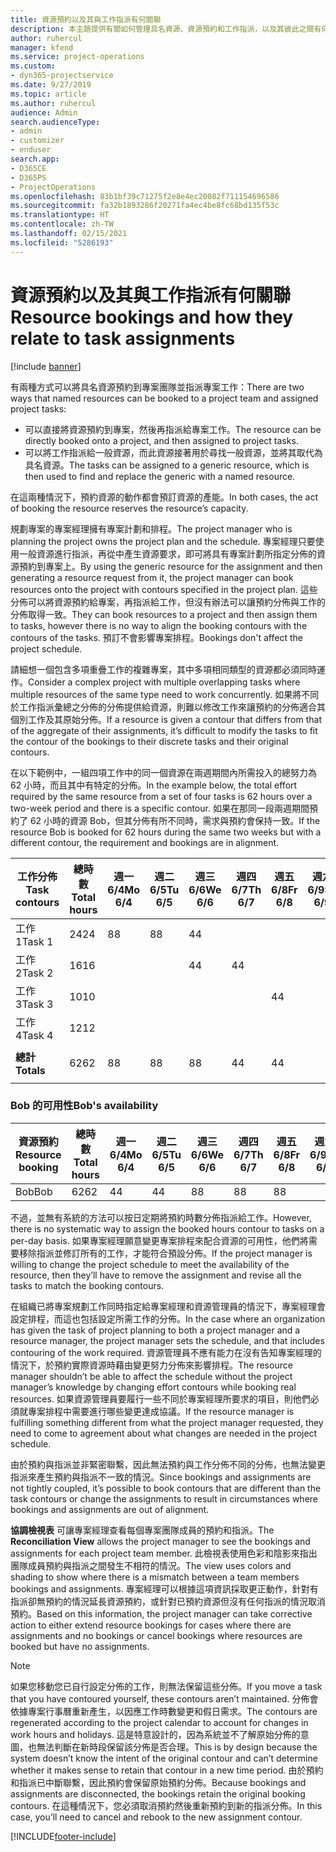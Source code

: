 ```yaml
---
title: 資源預約以及其與工作指派有何關聯
description: 本主題提供有關如何管理具名資源、資源預約和工作指派，以及其彼此之間有何關聯的資訊。
author: ruhercul
manager: kfend
ms.service: project-operations
ms.custom:
- dyn365-projectservice
ms.date: 9/27/2019
ms.topic: article
ms.author: ruhercul
audience: Admin
search.audienceType:
- admin
- customizer
- enduser
search.app:
- D365CE
- D365PS
- ProjectOperations
ms.openlocfilehash: 83b1bf39c71275f2e8e4ec20082f711154696586
ms.sourcegitcommit: fa32b1893286f20271fa4ec4be8fc68bd135f53c
ms.translationtype: HT
ms.contentlocale: zh-TW
ms.lasthandoff: 02/15/2021
ms.locfileid: "5286193"
---
```

# <a name="resource-bookings-and-how-they-relate-to-task-assignments"></a><span data-ttu-id="b7785-103">資源預約以及其與工作指派有何關聯</span><span class="sxs-lookup"><span data-stu-id="b7785-103">Resource bookings and how they relate to task assignments</span></span>

[!include [banner](../includes/psa-now-project-operations.md)]

<span data-ttu-id="b7785-104">有兩種方式可以將具名資源預約到專案團隊並指派專案工作：</span><span class="sxs-lookup"><span data-stu-id="b7785-104">There are two ways that named resources can be booked to a project team and assigned project tasks:</span></span>

- <span data-ttu-id="b7785-105">可以直接將資源預約到專案，然後再指派給專案工作。</span><span class="sxs-lookup"><span data-stu-id="b7785-105">The resource can be directly booked onto a project, and then assigned to project tasks.</span></span>
- <span data-ttu-id="b7785-106">可以將工作指派給一般資源，而此資源接著用於尋找一般資源，並將其取代為具名資源。</span><span class="sxs-lookup"><span data-stu-id="b7785-106">The tasks can be assigned to a generic resource, which is then used to find and replace the generic with a named resource.</span></span> 

<span data-ttu-id="b7785-107">在這兩種情況下，預約資源的動作都會預訂資源的產能。</span><span class="sxs-lookup"><span data-stu-id="b7785-107">In both cases, the act of booking the resource reserves the resource’s capacity.</span></span>

<span data-ttu-id="b7785-108">規劃專案的專案經理擁有專案計劃和排程。</span><span class="sxs-lookup"><span data-stu-id="b7785-108">The project manager who is planning the project owns the project plan and the schedule.</span></span> <span data-ttu-id="b7785-109">專案經理只要使用一般資源進行指派，再從中產生資源要求，即可將具有專案計劃所指定分佈的資源預約到專案上。</span><span class="sxs-lookup"><span data-stu-id="b7785-109">By using the generic resource for the assignment and then generating a resource request from it, the project manager can book resources onto the project with contours specified in the project plan.</span></span> <span data-ttu-id="b7785-110">這些分佈可以將資源預約給專案，再指派給工作，但沒有辦法可以讓預約分佈與工作的分佈取得一致。</span><span class="sxs-lookup"><span data-stu-id="b7785-110">They can book resources to a project and then assign them to tasks, however there is no way to align the booking contours with the contours of the tasks.</span></span> <span data-ttu-id="b7785-111">預訂不會影響專案排程。</span><span class="sxs-lookup"><span data-stu-id="b7785-111">Bookings don't affect the project schedule.</span></span>

<span data-ttu-id="b7785-112">請細想一個包含多項重疊工作的複雜專案，其中多項相同類型的資源都必須同時運作。</span><span class="sxs-lookup"><span data-stu-id="b7785-112">Consider a complex project with multiple overlapping tasks where multiple resources of the same type need to work concurrently.</span></span> <span data-ttu-id="b7785-113">如果將不同於工作指派彙總之分佈的分佈提供給資源，則難以修改工作來讓預約的分佈適合其個別工作及其原始分佈。</span><span class="sxs-lookup"><span data-stu-id="b7785-113">If a resource is given a contour that differs from that of the aggregate of their assignments, it’s difficult to modify the tasks to fit the contour of the bookings to their discrete tasks and their original contours.</span></span>

<span data-ttu-id="b7785-114">在以下範例中，一組四項工作中的同一個資源在兩週期間內所需投入的總努力為 62 小時，而且其中有特定的分佈。</span><span class="sxs-lookup"><span data-stu-id="b7785-114">In the example below, the total effort required by the same resource from a set of four tasks is 62 hours over a two-week period and there is a specific contour.</span></span> <span data-ttu-id="b7785-115">如果在那同一段兩週期間預約了 62 小時的資源 Bob，但其分佈有所不同時，需求與預約會保持一致。</span><span class="sxs-lookup"><span data-stu-id="b7785-115">If the resource Bob is booked for 62 hours during the same two weeks but with a different contour, the requirement and bookings are in alignment.</span></span>

| <span data-ttu-id="b7785-116">**工作分佈**</span><span class="sxs-lookup"><span data-stu-id="b7785-116">**Task contours**</span></span>    | <span data-ttu-id="b7785-117">**總時數**</span><span class="sxs-lookup"><span data-stu-id="b7785-117">**Total hours**</span></span> | <span data-ttu-id="b7785-118">週一 6/4</span><span class="sxs-lookup"><span data-stu-id="b7785-118">Mo 6/4</span></span> | <span data-ttu-id="b7785-119">週二 6/5</span><span class="sxs-lookup"><span data-stu-id="b7785-119">Tu 6/5</span></span> | <span data-ttu-id="b7785-120">週三 6/6</span><span class="sxs-lookup"><span data-stu-id="b7785-120">We 6/6</span></span> | <span data-ttu-id="b7785-121">週四 6/7</span><span class="sxs-lookup"><span data-stu-id="b7785-121">Th 6/7</span></span> | <span data-ttu-id="b7785-122">週五 6/8</span><span class="sxs-lookup"><span data-stu-id="b7785-122">Fr 6/8</span></span> | <span data-ttu-id="b7785-123">週六 6/9</span><span class="sxs-lookup"><span data-stu-id="b7785-123">Sa 6/9</span></span> | <span data-ttu-id="b7785-124">週日 6/10</span><span class="sxs-lookup"><span data-stu-id="b7785-124">Su 6/10</span></span> | <span data-ttu-id="b7785-125">週一 6/11</span><span class="sxs-lookup"><span data-stu-id="b7785-125">Mo 6/11</span></span> | <span data-ttu-id="b7785-126">週二 6/12</span><span class="sxs-lookup"><span data-stu-id="b7785-126">Tu 6/12</span></span> | <span data-ttu-id="b7785-127">週三 6/13</span><span class="sxs-lookup"><span data-stu-id="b7785-127">We 6/13</span></span> | <span data-ttu-id="b7785-128">週四 6/14</span><span class="sxs-lookup"><span data-stu-id="b7785-128">Th 6/14</span></span> | <span data-ttu-id="b7785-129">週五 6/15</span><span class="sxs-lookup"><span data-stu-id="b7785-129">Fr 6/15</span></span> |
|----------------------|-----------------|--------|--------|--------|--------|--------|--------|---------|---------|---------|---------|---------|---------|
| <span data-ttu-id="b7785-130">工作 1</span><span class="sxs-lookup"><span data-stu-id="b7785-130">Task 1</span></span>               | <span data-ttu-id="b7785-131">24</span><span class="sxs-lookup"><span data-stu-id="b7785-131">24</span></span>              | <span data-ttu-id="b7785-132">8</span><span class="sxs-lookup"><span data-stu-id="b7785-132">8</span></span>      | <span data-ttu-id="b7785-133">8</span><span class="sxs-lookup"><span data-stu-id="b7785-133">8</span></span>      | <span data-ttu-id="b7785-134">4</span><span class="sxs-lookup"><span data-stu-id="b7785-134">4</span></span>      |        |        |        |         |         |         | <span data-ttu-id="b7785-135">4</span><span class="sxs-lookup"><span data-stu-id="b7785-135">4</span></span>       |         |         |
| <span data-ttu-id="b7785-136">工作 2</span><span class="sxs-lookup"><span data-stu-id="b7785-136">Task 2</span></span>               | <span data-ttu-id="b7785-137">16</span><span class="sxs-lookup"><span data-stu-id="b7785-137">16</span></span>              |        |        | <span data-ttu-id="b7785-138">4</span><span class="sxs-lookup"><span data-stu-id="b7785-138">4</span></span>      | <span data-ttu-id="b7785-139">4</span><span class="sxs-lookup"><span data-stu-id="b7785-139">4</span></span>      |        |        |         | <span data-ttu-id="b7785-140">8</span><span class="sxs-lookup"><span data-stu-id="b7785-140">8</span></span>       |         |         |         |         |
| <span data-ttu-id="b7785-141">工作 3</span><span class="sxs-lookup"><span data-stu-id="b7785-141">Task 3</span></span>               | <span data-ttu-id="b7785-142">10</span><span class="sxs-lookup"><span data-stu-id="b7785-142">10</span></span>              |        |        |        |        | <span data-ttu-id="b7785-143">4</span><span class="sxs-lookup"><span data-stu-id="b7785-143">4</span></span>      |        |         |         | <span data-ttu-id="b7785-144">4</span><span class="sxs-lookup"><span data-stu-id="b7785-144">4</span></span>       |         | <span data-ttu-id="b7785-145">2</span><span class="sxs-lookup"><span data-stu-id="b7785-145">2</span></span>       |         |
| <span data-ttu-id="b7785-146">工作 4</span><span class="sxs-lookup"><span data-stu-id="b7785-146">Task 4</span></span>               | <span data-ttu-id="b7785-147">12</span><span class="sxs-lookup"><span data-stu-id="b7785-147">12</span></span>              |        |        |        |        |        |        |         |         |         | <span data-ttu-id="b7785-148">4</span><span class="sxs-lookup"><span data-stu-id="b7785-148">4</span></span>       |         | <span data-ttu-id="b7785-149">8</span><span class="sxs-lookup"><span data-stu-id="b7785-149">8</span></span>       |
|                      |                 |        |        |        |        |        |        |         |         |         |         |         |         |
| <span data-ttu-id="b7785-150">**總計**</span><span class="sxs-lookup"><span data-stu-id="b7785-150">**Totals**</span></span>           | <span data-ttu-id="b7785-151">62</span><span class="sxs-lookup"><span data-stu-id="b7785-151">62</span></span>              | <span data-ttu-id="b7785-152">8</span><span class="sxs-lookup"><span data-stu-id="b7785-152">8</span></span>      | <span data-ttu-id="b7785-153">8</span><span class="sxs-lookup"><span data-stu-id="b7785-153">8</span></span>      | <span data-ttu-id="b7785-154">8</span><span class="sxs-lookup"><span data-stu-id="b7785-154">8</span></span>      | <span data-ttu-id="b7785-155">4</span><span class="sxs-lookup"><span data-stu-id="b7785-155">4</span></span>      | <span data-ttu-id="b7785-156">4</span><span class="sxs-lookup"><span data-stu-id="b7785-156">4</span></span>      |        |         | <span data-ttu-id="b7785-157">8</span><span class="sxs-lookup"><span data-stu-id="b7785-157">8</span></span>       | <span data-ttu-id="b7785-158">4</span><span class="sxs-lookup"><span data-stu-id="b7785-158">4</span></span>       | <span data-ttu-id="b7785-159">8</span><span class="sxs-lookup"><span data-stu-id="b7785-159">8</span></span>       | <span data-ttu-id="b7785-160">2</span><span class="sxs-lookup"><span data-stu-id="b7785-160">2</span></span>       | <span data-ttu-id="b7785-161">8</span><span class="sxs-lookup"><span data-stu-id="b7785-161">8</span></span>       |
|                      |                 |        |        |        |        |        |        |         |         |         |         |

### <a name="bobs-availability"></a><span data-ttu-id="b7785-162">Bob 的可用性</span><span class="sxs-lookup"><span data-stu-id="b7785-162">Bob's availability</span></span>
| <span data-ttu-id="b7785-163">**資源預約**</span><span class="sxs-lookup"><span data-stu-id="b7785-163">**Resource   booking**</span></span> | <span data-ttu-id="b7785-164">**總時數**</span><span class="sxs-lookup"><span data-stu-id="b7785-164">**Total hours**</span></span> | <span data-ttu-id="b7785-165">週一 6/4</span><span class="sxs-lookup"><span data-stu-id="b7785-165">Mo 6/4</span></span> | <span data-ttu-id="b7785-166">週二 6/5</span><span class="sxs-lookup"><span data-stu-id="b7785-166">Tu 6/5</span></span> | <span data-ttu-id="b7785-167">週三 6/6</span><span class="sxs-lookup"><span data-stu-id="b7785-167">We 6/6</span></span> | <span data-ttu-id="b7785-168">週四 6/7</span><span class="sxs-lookup"><span data-stu-id="b7785-168">Th 6/7</span></span> | <span data-ttu-id="b7785-169">週五 6/8</span><span class="sxs-lookup"><span data-stu-id="b7785-169">Fr 6/8</span></span> | <span data-ttu-id="b7785-170">週六 6/9</span><span class="sxs-lookup"><span data-stu-id="b7785-170">Sa 6/9</span></span> | <span data-ttu-id="b7785-171">週日 6/10</span><span class="sxs-lookup"><span data-stu-id="b7785-171">Su 6/10</span></span> | <span data-ttu-id="b7785-172">週一 6/11</span><span class="sxs-lookup"><span data-stu-id="b7785-172">Mo 6/11</span></span> | <span data-ttu-id="b7785-173">週二 6/12</span><span class="sxs-lookup"><span data-stu-id="b7785-173">Tu 6/12</span></span> | <span data-ttu-id="b7785-174">週三 6/13</span><span class="sxs-lookup"><span data-stu-id="b7785-174">We 6/13</span></span> | <span data-ttu-id="b7785-175">週四 6/14</span><span class="sxs-lookup"><span data-stu-id="b7785-175">Th 6/14</span></span> | <span data-ttu-id="b7785-176">週五 6/15</span><span class="sxs-lookup"><span data-stu-id="b7785-176">Fr 6/15</span></span> |
|------------------------|-----------------|--------|--------|--------|--------|--------|--------|---------|---------|---------|---------|---------|---------|
| <span data-ttu-id="b7785-177">Bob</span><span class="sxs-lookup"><span data-stu-id="b7785-177">Bob</span></span>                    | <span data-ttu-id="b7785-178">62</span><span class="sxs-lookup"><span data-stu-id="b7785-178">62</span></span>              | <span data-ttu-id="b7785-179">4</span><span class="sxs-lookup"><span data-stu-id="b7785-179">4</span></span>      | <span data-ttu-id="b7785-180">4</span><span class="sxs-lookup"><span data-stu-id="b7785-180">4</span></span>      | <span data-ttu-id="b7785-181">8</span><span class="sxs-lookup"><span data-stu-id="b7785-181">8</span></span>      | <span data-ttu-id="b7785-182">8</span><span class="sxs-lookup"><span data-stu-id="b7785-182">8</span></span>      | <span data-ttu-id="b7785-183">8</span><span class="sxs-lookup"><span data-stu-id="b7785-183">8</span></span>      |        |         | <span data-ttu-id="b7785-184">4</span><span class="sxs-lookup"><span data-stu-id="b7785-184">4</span></span>       | <span data-ttu-id="b7785-185">4</span><span class="sxs-lookup"><span data-stu-id="b7785-185">4</span></span>       | <span data-ttu-id="b7785-186">8</span><span class="sxs-lookup"><span data-stu-id="b7785-186">8</span></span>       | <span data-ttu-id="b7785-187">8</span><span class="sxs-lookup"><span data-stu-id="b7785-187">8</span></span>       | <span data-ttu-id="b7785-188">6</span><span class="sxs-lookup"><span data-stu-id="b7785-188">6</span></span>       |

<span data-ttu-id="b7785-189">不過，並無有系統的方法可以按日定期將預約時數分佈指派給工作。</span><span class="sxs-lookup"><span data-stu-id="b7785-189">However, there is no systematic way to assign the booked hours contour to tasks on a per-day basis.</span></span> <span data-ttu-id="b7785-190">如果專案經理願意變更專案排程來配合資源的可用性，他們將需要移除指派並修訂所有的工作，才能符合預設分佈。</span><span class="sxs-lookup"><span data-stu-id="b7785-190">If the project manager is willing to change the project schedule to meet the availability of the resource, then they’ll have to remove the assignment and revise all the tasks to match the booking contours.</span></span>

<span data-ttu-id="b7785-191">在組織已將專案規劃工作同時指定給專案經理和資源管理員的情況下，專案經理會設定排程，而這也包括設定所需工作的分佈。</span><span class="sxs-lookup"><span data-stu-id="b7785-191">In the case where an organization has given the task of project planning to both a project manager and a resource manager, the project manager sets the schedule, and that includes contouring of the work required.</span></span> <span data-ttu-id="b7785-192">資源管理員不應有能力在沒有告知專案經理的情況下，於預約實際資源時藉由變更努力分佈來影響排程。</span><span class="sxs-lookup"><span data-stu-id="b7785-192">The resource manager shouldn’t be able to affect the schedule without the project manager’s knowledge by changing effort contours while booking real resources.</span></span> <span data-ttu-id="b7785-193">如果資源管理員要履行一些不同於專案經理所要求的項目，則他們必須就專案排程中需要進行哪些變更達成協議。</span><span class="sxs-lookup"><span data-stu-id="b7785-193">If the resource manager is fulfilling something different from what the project manager requested, they need to come to agreement about what changes are needed in the project schedule.</span></span>

<span data-ttu-id="b7785-194">由於預約與指派並非緊密聯繫，因此無法預約與工作分佈不同的分佈，也無法變更指派來產生預約與指派不一致的情況。</span><span class="sxs-lookup"><span data-stu-id="b7785-194">Since bookings and assignments are not tightly coupled, it’s possible to book contours that are different than the task contours or change the assignments to result in circumstances where bookings and assignments are out of alignment.</span></span>

<span data-ttu-id="b7785-195">**協調檢視表** 可讓專案經理查看每個專案團隊成員的預約和指派。</span><span class="sxs-lookup"><span data-stu-id="b7785-195">The **Reconciliation View** allows the project manager to see the bookings and assignments for each project team member.</span></span> <span data-ttu-id="b7785-196">此檢視表使用色彩和陰影來指出團隊成員預約與指派之間發生不相符的情況。</span><span class="sxs-lookup"><span data-stu-id="b7785-196">The view uses colors and shading to show where there is a mismatch between a team members bookings and assignments.</span></span> <span data-ttu-id="b7785-197">專案經理可以根據這項資訊採取更正動作，針對有指派卻無預約的情況延長資源預約，或針對已預約資源但沒有任何指派的情況取消預約。</span><span class="sxs-lookup"><span data-stu-id="b7785-197">Based on this information, the project manager can take corrective action to either extend resource bookings for cases where there are assignments and no bookings or cancel bookings where resources are booked but have no assignments.</span></span>

> [!NOTE]
> <span data-ttu-id="b7785-198">如果您移動您已自行設定分佈的工作，則無法保留這些分佈。</span><span class="sxs-lookup"><span data-stu-id="b7785-198">If you move a task that you have contoured yourself, these contours aren’t maintained.</span></span> <span data-ttu-id="b7785-199">分佈會依據專案行事曆重新產生，以因應工作時數變更和假日需求。</span><span class="sxs-lookup"><span data-stu-id="b7785-199">The contours are regenerated according to the project calendar to account for changes in work hours and holidays.</span></span> <span data-ttu-id="b7785-200">這是特意設計的，因為系統並不了解原始分佈的意圖，也無法判斷在新時段保留該分佈是否合理。</span><span class="sxs-lookup"><span data-stu-id="b7785-200">This is by design because the system doesn’t know the intent of the original contour and can’t determine whether it makes sense to retain that contour in a new time period.</span></span> <span data-ttu-id="b7785-201">由於預約和指派已中斷聯繫，因此預約會保留原始預約分佈。</span><span class="sxs-lookup"><span data-stu-id="b7785-201">Because bookings and assignments are disconnected, the bookings retain the original booking contours.</span></span> <span data-ttu-id="b7785-202">在這種情況下，您必須取消預約然後重新預約到新的指派分佈。</span><span class="sxs-lookup"><span data-stu-id="b7785-202">In this case, you’ll need to cancel and rebook to the new assignment contour.</span></span>



[!INCLUDE[footer-include](../includes/footer-banner.md)]